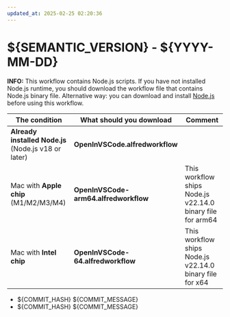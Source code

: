 ```yaml
---
updated_at: 2025-02-25 02:20:36
---
```

# ${SEMANTIC_VERSION} - ${YYYY-MM-DD}

<!-- Tag Name: v${SEMANTIC_VERSION} -->

**INFO:** This workflow contains Node.js scripts. 
If you have not installed Node.js runtime, you should download the workflow file that contains Node.js binary file. 
Alternative way: you can download and install [Node.js](https://nodejs.org/en/download/) before using this workflow.

| The condition                                         | What should you download               | Comment  |
|-------------------------------------------------------|----------------------------------------|----------|
| **Already installed Node.js** (Node.js v18 or later)  | **OpenInVSCode.alfredworkflow**        |          |
| Mac with **Apple chip** (M1/M2/M3/M4)                 | **OpenInVSCode-arm64.alfredworkflow**  | This workflow ships Node.js v22.14.0 binary file for arm64 |
| Mac with **Intel chip**                               | **OpenInVSCode-64.alfredworkflow**     | This workflow ships Node.js v22.14.0 binary file for x64   |

<!-- Git commit lists -->
* ${COMMIT_HASH}  ${COMMIT_MESSAGE}
* ${COMMIT_HASH}  ${COMMIT_MESSAGE}
